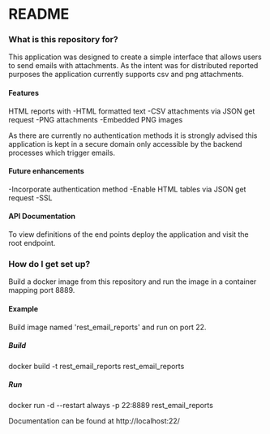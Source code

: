 # README #

### What is this repository for? ###

This application was designed to create a simple interface that allows users to send emails with attachments. As the intent was for distributed reported purposes the application currently supports csv and png attachments.

#### Features ####

HTML reports with
-HTML formatted text
-CSV attachments via JSON get request
-PNG attachments
-Embedded PNG images

As there are currently no authentication methods it is strongly advised this application is kept in a secure domain only accessible by the backend processes which trigger emails.

#### Future enhancements ####

-Incorporate authentication method
-Enable HTML tables via JSON get request
-SSL


#### API Documentation ####
To view definitions of the end points deploy the application and visit the root endpoint.

### How do I get set up? ###
Build a docker image from this repository and run the image in a container mapping port 8889.

#### Example
Build image named 'rest_email_reports' and run on port 22.

##### Build #####
docker build -t rest_email_reports rest_email_reports

##### Run #####
docker run -d --restart always -p 22:8889 rest_email_reports

Documentation can be found at
http://localhost:22/
